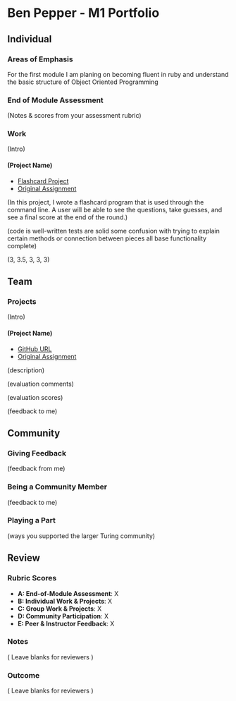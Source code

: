 # Ben Pepper - M1 Portfolio

## Individual

### Areas of Emphasis

For the first module I am planing on becoming fluent in ruby and understand the basic structure of Object Oriented
Programming

### End of Module Assessment

(Notes & scores from your assessment rubric)

### Work

(Intro)

#### (Project Name)

* [Flashcard Project](https://github.com/bfpepper/flashcard)
* [Original Assignment](https://github.com/turingschool/curriculum/blob/master/source/projects/flashcards.markdown)

(In this project, I wrote a flashcard program that is used through the command line. A user will be able to see the questions, take guesses, and see a final score at the end of the round.)

(code is well-written
tests are solid
some confusion with trying to explain certain methods or connection between pieces
all base functionality complete)

(3, 3.5, 3, 3, 3)

## Team

### Projects

(Intro)

#### (Project Name)

* [GitHub URL]()
* [Original Assignment]()

(description)

(evaluation comments)

(evaluation scores)

(feedback to me)

## Community

### Giving Feedback

(feedback from me)

### Being a Community Member

(feedback to me)

### Playing a Part

(ways you supported the larger Turing community)

## Review

### Rubric Scores

* **A: End-of-Module Assessment**: X
* **B: Individual Work & Projects**: X
* **C: Group Work & Projects**: X
* **D: Community Participation**: X
* **E: Peer & Instructor Feedback**: X

### Notes

( Leave blanks for reviewers )

### Outcome

( Leave blanks for reviewers )
